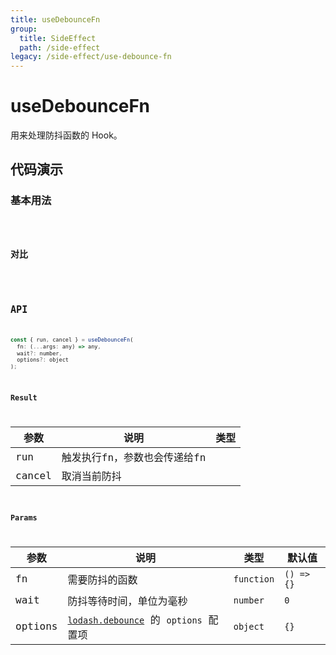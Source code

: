 ```yaml
---
title: useDebounceFn
group:
  title: SideEffect
  path: /side-effect
legacy: /side-effect/use-debounce-fn
---
```


# useDebounceFn

用来处理防抖函数的 Hook。

## 代码演示

### 基本用法

<code src="./demo/Demo1.jsx" />

### 对比

<code src="./demo/Demo2.jsx" />

## API

```javascript
const { run, cancel } = useDebounceFn(
  fn: (...args: any) => any, 
  wait?: number, 
  options?: object
);
```

### Result

参数 | 说明 | 类型 |
------------- | ------------- | ------------- |
run | 触发执行fn，参数也会传递给fn |
cancel | 取消当前防抖 |

### Params

| 参数  | 说明                     | 类型   | 默认值 |
|-------|-----------------------|--------|--------|
| fn | 需要防抖的函数         | `function`    | `() => {}`      |
| wait  | 防抖等待时间，单位为毫秒 | `number` | `0`   |
| options  | [`lodash.debounce`](https://www.lodashjs.com/docs/latest#_debouncefunc-wait0-options) 的 `options` 配置项 | `object`  | `{}` |
